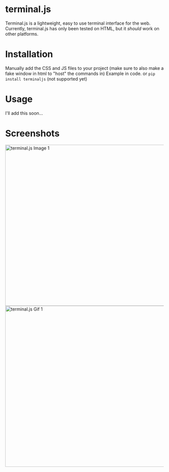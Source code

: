 # terminal.js
Terminal.js is a lightweight, easy to use terminal interface for the web.
Currently, terminal.js has only been tested on HTML, but it _should_ work on other platforms.

# Installation
Manually add the CSS and JS files to your project (make sure to also make a fake window in html to "host" the commands in) Example in code.
or `pip install terminaljs` (not supported yet)

# Usage
I'll add this soon...

# Screenshots
<img width="512" alt="terminal.js Image 1" src="https://user-images.githubusercontent.com/77017806/141518501-b9aec5fd-63f6-424f-bfca-5050ae8d4fd6.png">
<img width ="512" alt="terminal.js Gif 1" src = "https://user-images.githubusercontent.com/77017806/141521672-706d0084-b1c3-4f7b-b021-d5c5a8a74a36.gif">
